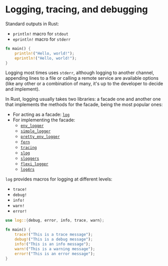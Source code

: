 # Logging, tracing, and debugging

Standard outputs in Rust:

- `println!` macro for `stdout`
- `eprintln!` macro for `stderr`

```rust
fn main() {
    println!("Hello, world!");
    eprintln!("Hello, world!");
}
```

Logging most times uses `stderr`, although logging to another channel, appending lines to a file or calling a remote
service are available options (like any other or a combination of many, it's up to the developer to decide and
implement).

In Rust, logging usually takes two libraries: a facade one and another one that implements the methods for the facade,
being the most popular ones:

- For acting as a facade: [`log`](https://crates.io/crates/log)
- For implementing the facade:
    - [`env_logger`](https://crates.io/crates/env_logger)
    - [`simple_logger`](https://crates.io/crates/simple_logger)
    - [`pretty_env_logger`](https://crates.io/crates/pretty_env_logger)
    - [`fern`](https://crates.io/crates/fern)
    - [`tracing`](https://crates.io/crates/tracing)
    - [`slog`](https://crates.io/crates/slog)
    - [`sloggers`](https://crates.io/crates/sloggers)
    - [`flexi_logger`](https://crates.io/crates/flexi_logger)
    - [`log4rs`](https://crates.io/crates/log4rs)

`log` provides macros for logging at different levels:

- `trace!`
- `debug!`
- `info!`
- `warn!`
- `error!`

```rust
use log::{debug, error, info, trace, warn};

fn main() {
    trace!("This is a trace message");
    debug!("This is a debug message");
    info!("This is an info message");
    warn!("This is a warning message");
    error!("This is an error message");
}
```
